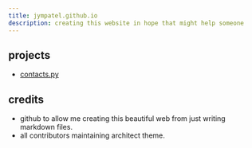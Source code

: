 ```yaml
---
title: jympatel.github.io
description: creating this website in hope that might help someone
---
```


## projects
* [contacts.py](projects/contacts.md)  

## credits
* github to allow me creating this beautiful web from just writing markdown files.  
* all contributors maintaining architect theme.  